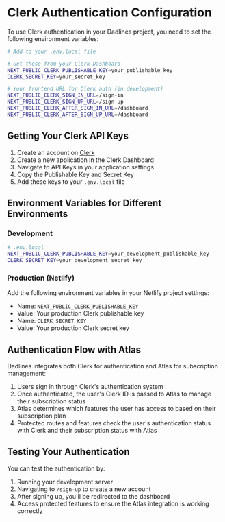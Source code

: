 # Clerk Authentication Configuration

To use Clerk authentication in your Dadlines project, you need to set the following environment variables:

```bash
# Add to your .env.local file

# Get these from your Clerk Dashboard
NEXT_PUBLIC_CLERK_PUBLISHABLE_KEY=your_publishable_key
CLERK_SECRET_KEY=your_secret_key

# Your frontend URL for Clerk auth (in development)
NEXT_PUBLIC_CLERK_SIGN_IN_URL=/sign-in
NEXT_PUBLIC_CLERK_SIGN_UP_URL=/sign-up
NEXT_PUBLIC_CLERK_AFTER_SIGN_IN_URL=/dashboard
NEXT_PUBLIC_CLERK_AFTER_SIGN_UP_URL=/dashboard
```

## Getting Your Clerk API Keys

1. Create an account on [Clerk](https://clerk.dev/)
2. Create a new application in the Clerk Dashboard
3. Navigate to API Keys in your application settings
4. Copy the Publishable Key and Secret Key
5. Add these keys to your `.env.local` file

## Environment Variables for Different Environments

### Development
```bash
# .env.local
NEXT_PUBLIC_CLERK_PUBLISHABLE_KEY=your_development_publishable_key
CLERK_SECRET_KEY=your_development_secret_key
```

### Production (Netlify)
Add the following environment variables in your Netlify project settings:
- Name: `NEXT_PUBLIC_CLERK_PUBLISHABLE_KEY`
- Value: Your production Clerk publishable key
- Name: `CLERK_SECRET_KEY`
- Value: Your production Clerk secret key

## Authentication Flow with Atlas

Dadlines integrates both Clerk for authentication and Atlas for subscription management:

1. Users sign in through Clerk's authentication system
2. Once authenticated, the user's Clerk ID is passed to Atlas to manage their subscription status
3. Atlas determines which features the user has access to based on their subscription plan
4. Protected routes and features check the user's authentication status with Clerk and their subscription status with Atlas

## Testing Your Authentication

You can test the authentication by:

1. Running your development server
2. Navigating to `/sign-up` to create a new account
3. After signing up, you'll be redirected to the dashboard
4. Access protected features to ensure the Atlas integration is working correctly
